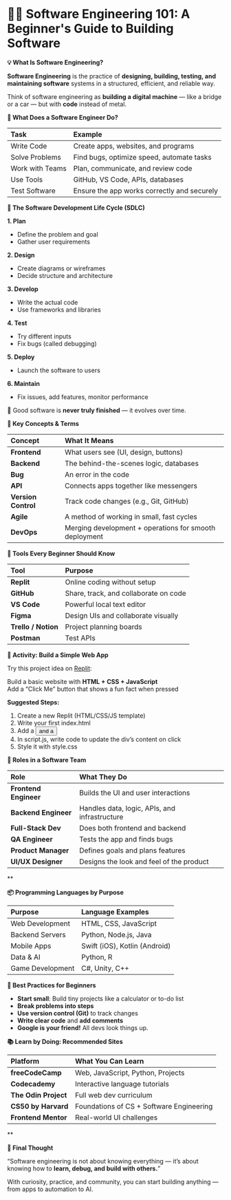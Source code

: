 # **🧑‍💻 Software Engineering 101: A Beginner's Guide to Building Software**

**💡 What Is Software Engineering?**

**Software Engineering** is the practice of **designing, building, testing, and maintaining software** systems in a structured, efficient, and reliable way.

Think of software engineering as **building a digital machine** — like a bridge or a car — but with **code** instead of metal.

**🧠 What Does a Software Engineer Do?**

|**Task**|**Example**|
| :- | :- |
|Write Code|Create apps, websites, and programs|
|Solve Problems|Find bugs, optimize speed, automate tasks|
|Work with Teams|Plan, communicate, and review code|
|Use Tools|GitHub, VS Code, APIs, databases|
|Test Software|Ensure the app works correctly and securely|

**🔄 The Software Development Life Cycle (SDLC)**

**1. Plan**

- Define the problem and goal
- Gather user requirements

**2. Design**

- Create diagrams or wireframes
- Decide structure and architecture

**3. Develop**

- Write the actual code
- Use frameworks and libraries

**4. Test**

- Try different inputs
- Fix bugs (called debugging)

**5. Deploy**

- Launch the software to users

**6. Maintain**

- Fix issues, add features, monitor performance

🚀 Good software is **never truly finished** — it evolves over time.

**🧩 Key Concepts & Terms**

|**Concept**|**What It Means**|
| :- | :- |
|**Frontend**|What users see (UI, design, buttons)|
|**Backend**|The behind-the-scenes logic, databases|
|**Bug**|An error in the code|
|**API**|Connects apps together like messengers|
|**Version Control**|Track code changes (e.g., Git, GitHub)|
|**Agile**|A method of working in small, fast cycles|
|**DevOps**|Merging development + operations for smooth deployment|

**🧰 Tools Every Beginner Should Know**

|**Tool**|**Purpose**|
| :- | :- |
|**Replit**|Online coding without setup|
|**GitHub**|Share, track, and collaborate on code|
|**VS Code**|Powerful local text editor|
|**Figma**|Design UIs and collaborate visually|
|**Trello / Notion**|Project planning boards|
|**Postman**|Test APIs|

**🧪 Activity: Build a Simple Web App**

Try this project idea on [Replit](https://replit.com/):

Build a basic website with **HTML + CSS + JavaScript**\
Add a “Click Me” button that shows a fun fact when pressed

**Suggested Steps:**

1. Create a new Replit (HTML/CSS/JS template)
1. Write your first index.html
1. Add a <button> and a <div>
1. In script.js, write code to update the div’s content on click
1. Style it with style.css

**👥 Roles in a Software Team**

|**Role**|**What They Do**|
| :- | :- |
|**Frontend Engineer**|Builds the UI and user interactions|
|**Backend Engineer**|Handles data, logic, APIs, and infrastructure|
|**Full-Stack Dev**|Does both frontend and backend|
|**QA Engineer**|Tests the app and finds bugs|
|**Product Manager**|Defines goals and plans features|
|**UI/UX Designer**|Designs the look and feel of the product|

**

**📦 Programming Languages by Purpose**

|**Purpose**|**Language Examples**|
| :- | :- |
|Web Development|HTML, CSS, JavaScript|
|Backend Servers|Python, Node.js, Java|
|Mobile Apps|Swift (iOS), Kotlin (Android)|
|Data & AI|Python, R|
|Game Development|C#, Unity, C++|

**🧠 Best Practices for Beginners**

- **Start small**: Build tiny projects like a calculator or to-do list
- **Break problems into steps**
- **Use version control (Git)** to track changes
- **Write clear code** and **add comments**
- **Google is your friend!** All devs look things up.

**📚 Learn by Doing: Recommended Sites**

|**Platform**|**What You Can Learn**|
| :- | :- |
|**freeCodeCamp**|Web, JavaScript, Python, Projects|
|**Codecademy**|Interactive language tutorials|
|**The Odin Project**|Full web dev curriculum|
|**CS50 by Harvard**|Foundations of CS + Software Engineering|
|**Frontend Mentor**|Real-world UI challenges|

**

**💬 Final Thought**

“Software engineering is not about knowing everything — it’s about knowing how to **learn, debug, and build with others.**”

With curiosity, practice, and community, you can start building anything — from apps to automation to AI.



